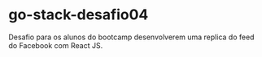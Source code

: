 # go-stack-desafio04
Desafio para os alunos do bootcamp desenvolverem uma replica do feed do Facebook com React JS. 
